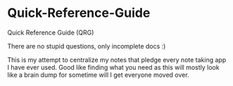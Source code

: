 # Quick-Reference-Guide
Quick Reference Guide (QRG)

There are no stupid questions, only incomplete docs :)

This is my attempt to centralize my notes that pledge every note taking app I have ever used. Good like finding what you need as this will mostly look like a brain dump for sometime will I get everyone moved over.